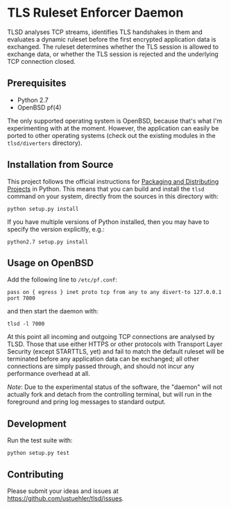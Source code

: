 # TLS Ruleset Enforcer Daemon

TLSD analyses TCP streams, identifies TLS handshakes in them and evaluates a dynamic ruleset before the first encrypted application data is exchanged. The ruleset determines whether the TLS session is allowed to exchange data, or whether the TLS session is rejected and the underlying TCP connection closed.

## Prerequisites

* Python 2.7
* OpenBSD pf(4)

The only supported operating system is OpenBSD, because that's what I'm experimenting with at the moment. However, the application can easily be ported to other operating systems (check out the existing modules in the `tlsd/diverters` directory).

## Installation from Source

This project follows the official instructions for [Packaging and Distributing Projects](https://packaging.python.org/distributing/) in Python. This means that you can build and install the `tlsd` command on your system, directly from the sources in this directory with:

    python setup.py install

If you have multiple versions of Python installed, then you may have to specify the version explicitly, e.g.:

    python2.7 setup.py install

## Usage on OpenBSD

Add the following line to `/etc/pf.conf`:

    pass on { egress } inet proto tcp from any to any divert-to 127.0.0.1 port 7000

and then start the daemon with:

    tlsd -l 7000

At this point all incoming and outgoing TCP connections are analysed by TLSD. Those that use either HTTPS or other protocols with Transport Layer Security (except STARTTLS, yet) and fail to match the default ruleset will be terminated before any application data can be exchanged; all other connections are simply passed through, and should not incur any performance overhead at all.

*Note*: Due to the experimental status of the software, the "daemon" will not actually fork and detach from the controlling terminal, but will run in the foreground and pring log messages to standard output.

## Development

Run the test suite with:

```
python setup.py test
```

## Contributing

Please submit your ideas and issues at https://github.com/ustuehler/tlsd/issues.
